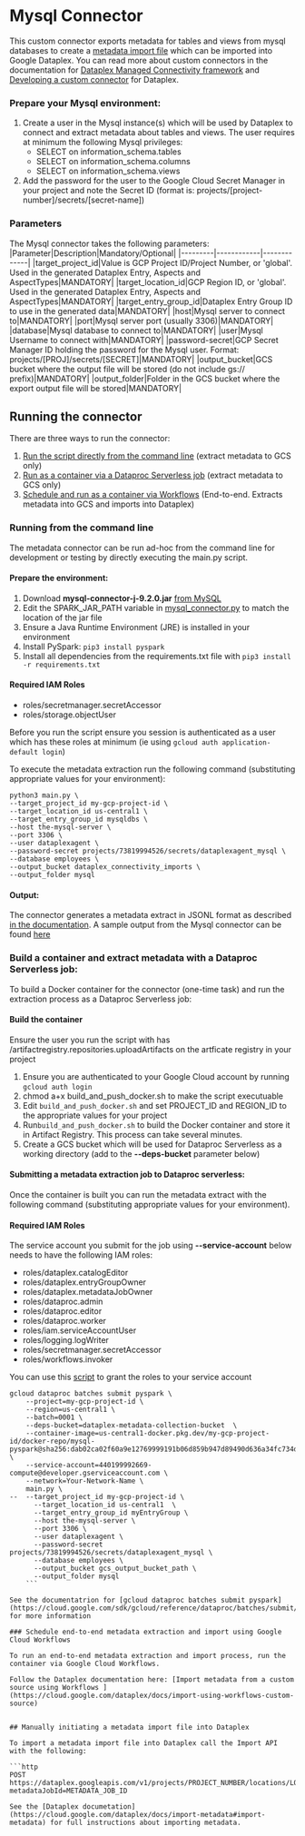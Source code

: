 # Mysql Connector

This custom connector exports metadata for tables and views from mysql databases to create a [metadata import file](https://cloud.google.com/dataplex/docs/import-metadata#components) which can be imported into Google Dataplex. 
You can read more about custom connectors in the documentation for [Dataplex Managed Connectivity framework](https://cloud.google.com/dataplex/docs/managed-connectivity-overview) and [Developing a custom connector](https://cloud.google.com/dataplex/docs/develop-custom-connector) for Dataplex.

### Prepare your Mysql environment:

1. Create a user in the Mysql instance(s) which will be used by Dataplex to connect and extract metadata about tables and views. The user requires at minimum the following Mysql privileges: 
    * SELECT on information_schema.tables
    * SELECT on information_schema.columns
    * SELECT on information_schema.views
2. Add the password for the user to the Google Cloud Secret Manager in your project and note the Secret ID (format is: projects/[project-number]/secrets/[secret-name])

### Parameters
The Mysql connector takes the following parameters:
|Parameter|Description|Mandatory/Optional|
|---------|------------|-------------|
|target_project_id|Value is GCP Project ID/Project Number, or 'global'. Used in the generated Dataplex Entry, Aspects and AspectTypes|MANDATORY|
|target_location_id|GCP Region ID, or 'global'. Used in the generated Dataplex Entry, Aspects and AspectTypes|MANDATORY|
|target_entry_group_id|Dataplex Entry Group ID to use in the generated data|MANDATORY|
|host|Mysql server to connect to|MANDATORY|
|port|Mysql server port (usually 3306)|MANDATORY|
|database|Mysql database to connect to|MANDATORY|
|user|Mysql Username to connect with|MANDATORY|
|password-secret|GCP Secret Manager ID holding the password for the Mysql user. Format: projects/[PROJ]/secrets/[SECRET]|MANDATORY|
|output_bucket|GCS bucket where the output file will be stored (do not include gs:// prefix)|MANDATORY|
|output_folder|Folder in the GCS bucket where the export output file will be stored|MANDATORY|

## Running the connector
There are three ways to run the connector:
1) [Run the script directly from the command line](###running-from-the-command-line) (extract metadata to GCS only)
2) [Run as a container via a Dataproc Serverless job](###build-a-container-and-extract-metadata-with-a-dataproc-serverless-job) (extract metadata to GCS only)
3) [Schedule and run as a container via Workflows](###schedule-end-to-end-metadata-extraction-and-import-using-google-cloud-workflows) (End-to-end. Extracts metadata into GCS and imports into Dataplex)

### Running from the command line

The metadata connector can be run ad-hoc from the command line for development or testing by directly executing the main.py script.

#### Prepare the environment:
1. Download **mysql-connector-j-9.2.0.jar** [from MySQL](https://dev.mysql.com/downloads/connector/j/?os=26)
2. Edit the SPARK_JAR_PATH variable in [mysql_connector.py](src/mysql_connector.py) to match the location of the jar file
3. Ensure a Java Runtime Environment (JRE) is installed in your environment
4. Install PySpark: `pip3 install pyspark`
5. Install all dependencies from the requirements.txt file with `pip3 install -r requirements.txt`

#### Required IAM Roles
- roles/secretmanager.secretAccessor
- roles/storage.objectUser

Before you run the script ensure you session is authenticated as a user which has these roles at minimum (ie using ```gcloud auth application-default login```)

To execute the metadata extraction run the following command (substituting appropriate values for your environment):

```shell 
python3 main.py \
--target_project_id my-gcp-project-id \
--target_location_id us-central1 \
--target_entry_group_id mysqldbs \
--host the-mysql-server \
--port 3306 \
--user dataplexagent \
--password-secret projects/73819994526/secrets/dataplexagent_mysql \
--database employees \
--output_bucket dataplex_connectivity_imports \
--output_folder mysql
```

#### Output:
The connector generates a metadata extract in JSONL format as described [in the documentation](https://cloud.google.com/dataplex/docs/import-metadata#metadata-import-file). A sample output from the Mysql connector can be found [here](sample/mysql_output_sample.jsonl)

### Build a container and extract metadata with a Dataproc Serverless job:

To build a Docker container for the connector (one-time task) and run the extraction process as a Dataproc Serverless job:

#### Build the container

Ensure the user you run the script with has /artifactregistry.repositories.uploadArtifacts on the artficate registry in your project 

1. Ensure you are authenticated to your Google Cloud account by running ```gcloud auth login```
2. chmod a+x build_and_push_docker.sh to make the script executuable
2. Edit ```build_and_push_docker.sh``` and set PROJECT_ID and REGION_ID to the appropriate values for your project
2. Run```build_and_push_docker.sh``` to build the Docker container and store it in Artifact Registry. This process can take several minutes.
3. Create a GCS bucket which will be used for Dataproc Serverless as a working directory (add to the **--deps-bucket** parameter below)

#### Submitting a metadata extraction job to Dataproc serverless:
Once the container is built you can run the metadata extract with the following command (substituting appropriate values for your environment). 

#### Required IAM Roles
The service account you submit for the job using **--service-account** below needs to have the following IAM roles:

- roles/dataplex.catalogEditor
- roles/dataplex.entryGroupOwner
- roles/dataplex.metadataJobOwner
- roles/dataproc.admin
- roles/dataproc.editor
- roles/dataproc.worker
- roles/iam.serviceAccountUser
- roles/logging.logWriter
- roles/secretmanager.secretAccessor
- roles/workflows.invoker

You can use this [script](scripts/grant_SA_dataproc_roles.sh) to grant the roles to your service account

```shell
gcloud dataproc batches submit pyspark \
    --project=my-gcp-project-id \
    --region=us-central1 \
    --batch=0001 \
    --deps-bucket=dataplex-metadata-collection-bucket  \
    --container-image=us-central1-docker.pkg.dev/my-gcp-project-id/docker-repo/mysql-pyspark@sha256:dab02ca02f60a9e12769999191b06d859b947d89490d636a34fc734d4a0b6d08 \
    --service-account=440199992669-compute@developer.gserviceaccount.com \
    --network=Your-Network-Name \
    main.py \
--  --target_project_id my-gcp-project-id \
      --target_location_id us-central1	\
      --target_entry_group_id myEntryGroup \
      --host the-mysql-server \
      --port 3306 \
      --user dataplexagent \
      --password-secret projects/73819994526/secrets/dataplexagent_mysql \
      --database employees \
      --output_bucket gcs_output_bucket_path \
      --output_folder mysql
    ```

See the documentatrion for [gcloud dataproc batches submit pyspark](https://cloud.google.com/sdk/gcloud/reference/dataproc/batches/submit/pyspark) for more information

### Schedule end-to-end metadata extraction and import using Google Cloud Workflows

To run an end-to-end metadata extraction and import process, run the container via Google Cloud Workflows. 

Follow the Dataplex documentation here: [Import metadata from a custom source using Workflows ](https://cloud.google.com/dataplex/docs/import-using-workflows-custom-source)


## Manually initiating a metadata import file into Dataplex

To import a metadata import file into Dataplex call the Import API with the following:

```http
POST https://dataplex.googleapis.com/v1/projects/PROJECT_NUMBER/locations/LOCATION_ID/metadataJobs?metadataJobId=METADATA_JOB_ID

See the [Dataplex documetation](https://cloud.google.com/dataplex/docs/import-metadata#import-metadata) for full instructions about importing metadata.
